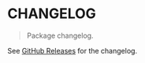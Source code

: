 # CHANGELOG

> Package changelog.

See [GitHub Releases](https://github.com/stdlib-js/math-iter-special-erf/releases) for the changelog.